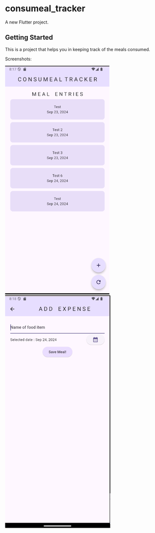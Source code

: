 # consumeal_tracker

A new Flutter project.

## Getting Started

This is a project that helps you in keeping track of the meals consumed.

Screenshots:


![Home Page](/screenshots/HomePage.png?raw=true "Home Page")
![Add Meal Page](/screenshots/AddMealPage.png?raw=true "Add Meal Page")

